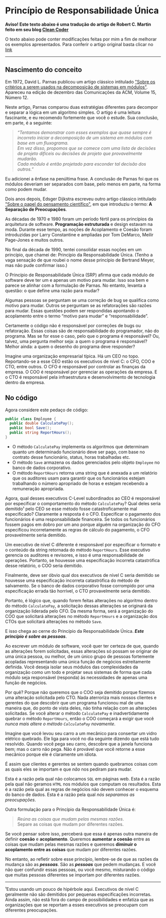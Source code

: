 # Princípio de Responsabilidade Única

**Aviso! Este texto abaixo é uma tradução do artigo de Robert C. Martin feito em seu blog [Clean Coder](https://blog.cleancoder.com/uncle-bob/2014/05/08/SingleReponsibilityPrinciple.html)**

O texto abaixo pode conter modificações feitas por mim a fim de melhorar os exemplos apresentados. Para conferir o artigo original basta clicar no [link](https://blog.cleancoder.com/uncle-bob/2014/05/08/SingleReponsibilityPrinciple.html)

<hr>

## **Nascimento do conceito**

Em 1972, David L. Parnas publicou um artigo clássico intitulado ["Sobre os critérios a serem usados ​​na decomposição de sistemas em módulos"](https://www.cs.umd.edu/class/spring2003/cmsc838p/Design/criteria.pdf). Apareceu na edição de dezembro das Comunicações da ACM, Volume 15, Número 12.

Neste artigo, Parnas comparou duas estratégias diferentes para decompor e separar a lógica em um algoritmo simples. O artigo é uma leitura fascinante, e eu recomendo fortemente que você o estude. Sua conclusão, em parte, é a seguinte:

> _“Tentamos demonstrar com esses exemplos que quase sempre é incorreto iniciar a decomposição de um sistema em módulos com base em um fluxograma._ <br>
> _Em vez disso, propomos que se comece com uma lista de decisões de projeto difíceis ou decisões de projeto que provavelmente mudarão._ <br>
> _Cada módulo é então projetado para esconder tal decisão dos outros.”_

Eu adicionei a ênfase na penúltima frase. A conclusão de Parnas foi que os módulos deveriam ser separados com base, pelo menos em parte, na forma como podem mudar.

Dois anos depois, Edsger Dijkstra escreveu outro artigo clássico intitulado ["Sobre o papel do pensamento científico"](https://www.cs.utexas.edu/users/EWD/ewd04xx/EWD447.PDF), em que introduziu o termo: **A Separação de Preocupações**.

As décadas de 1970 e 1980 foram um período fértil para os princípios da arquitetura de software. **Programação estruturada** e design estavam na moda. Durante esse tempo, as noções de Acoplamento e Coesão foram introduzidas por Larry Constantine e ampliadas por Tom DeMarco, Meilir Page-Jones e muitos outros.

No final da década de 1990, tentei consolidar essas noções em um princípio, que chamei de: Princípio da Responsabilidade Única. (Tenho a vaga sensação de que roubei o nome desse princípio de Bertrand Meyer, mas não pude confirmar isso.)

O Princípio de Responsabilidade Única (SRP) afirma que cada módulo de software deve ter um e apenas um motivo para mudar. Isso soa bem e parece se alinhar com a formulação de Parnas. No entanto, levanta a questão: o que define uma razão para mudar?

Algumas pessoas se perguntam se uma correção de bug se qualifica como motivo para mudar. Outros se perguntam se as refatorações são razões para mudar. Essas questões podem ser respondidas apontando o acoplamento entre o termo “motivo para mudar” e “responsabilidade”.

Certamente o código não é responsável por correções de bugs ou refatoração. Essas coisas são de responsabilidade do programador, não do programa. Mas se for esse o caso, pelo que o programa é responsável? Ou, talvez, uma pergunta melhor seja: a quem o programa é responsável? Melhor ainda: a quem o desenho do programa deve responder?

Imagine uma organização empresarial típica. Há um CEO no topo. Reportando-se a esse CEO estão os executivos de nível C: o CFO, COO e CTO, entre outros. O CFO é responsável por controlar as finanças da empresa. O COO é responsável por gerenciar as operações da empresa. E o CTO é responsável pela infraestrutura e desenvolvimento de tecnologia dentro da empresa.

## **No código**

Agora considere este pedaço de código:

```csharp
public class Employee {
  public double CalculatePay();
  public bool Save();
  public string ReportHours();
}
```

- O método `CalculatePay` implementa os algoritmos que determinam quanto um determinado funcionário deve ser pago, com base no contrato desse funcionário, status, horas trabalhadas etc.
- O método `Save` armazena os dados gerenciados pelo objeto `Employee` no banco de dados corporativo.
- O método `ReportHours` retorna uma string que é anexada a um relatório que os auditores usam para garantir que os funcionários estejam trabalhando o número apropriado de horas e estejam recebendo a remuneração apropriada.

Agora, qual desses executivos C-Level subordinados ao CEO é responsável por especificar o comportamento do método `CalculatePay`? Qual deles seria demitido¹ pelo CEO se esse método fosse catastroficamente mal especificado? Claramente a resposta é o CFO. Especificar o pagamento dos funcionários é uma responsabilidade financeira. Se todos os funcionários fossem pagos em dobro por um ano porque alguém na organização do CFO especificou incorretamente as regras de cálculo do pagamento, o CFO provavelmente seria demitido.

Um executivo de nível C diferente é responsável por especificar o formato e o conteúdo da string retornada do método `ReportHours`. Esse executivo gerencia os auditores e revisores, e isso é uma responsabilidade de operações. Portanto, se houvesse uma especificação incorreta catastrófica desse relatório, o COO seria demitido.

Finalmente, deve ser óbvio qual dos executivos de nível C seria demitido se houvesse uma especificação incorreta catastrófica do método de salvamento. Se o banco de dados corporativo fosse corrompido por uma especificação errada tão horrível, o CTO provavelmente seria demitido.

Portanto, é lógico que, quando forem feitas alterações no algoritmo dentro do método `CalculatePay`, a solicitação dessas alterações se originará da organização liderada pelo CFO. Da mesma forma, será a organização do COO que solicitará alterações no método `ReportHours` e a organização dos CTOs que solicitará alterações no método `Save`.

E isso chega ao cerne do Princípio da Responsabilidade Única. _**Este princípio é sobre as pessoas**_.

Ao escrever um módulo de software, você quer ter certeza de que, quando as alterações forem solicitadas, essas alterações só possam se originar de uma única pessoa, ou melhor, de um único grupo de pessoas fortemente acopladas representando uma única função de negócios estreitamente definida. Você deseja isolar seus módulos das complexidades da organização como um todo e projetar seus sistemas de forma que cada módulo seja responsável (responda) às necessidades de apenas uma função de negócios.

Por quê? Porque não queremos que o COO seja demitido porque fizemos uma alteração solicitada pelo CTO. Nada aterroriza mais nossos clientes e gerentes do que descobrir que um programa funcionou mal de uma maneira que, do ponto de vista deles, não tinha relação com as alterações solicitadas. Se você alterar o método `CalculatePay` e inadvertidamente quebrar o método `ReportHours`, então o COO começará a exigir que você _nunca mais altere o método `CalculatePay` novamente_.

Imagine que você levou seu carro a um mecânico para consertar um vidro elétrico quebrado. Ele liga para você no dia seguinte dizendo que está tudo resolvido. Quando você pega seu carro, descobre que a janela funciona bem; mas o carro não pega. Não é provável que você retorne a esse mecânico porque ele é claramente um idiota.

É assim que clientes e gerentes se sentem quando quebramos coisas com as quais eles se importam e que _não_ nos pediram para mudar.

Esta é a razão pela qual não colocamos `SQL` em páginas web. Esta é a razão pela qual não geramos `HTML` nos módulos que computam os resultados. Esta é a razão pela qual as regras de negócios não devem conhecer o esquema do banco de dados. Esta é a razão pela qual _nós separamos as preocupações_.

Outra formulação para o Princípio da Responsabilidade Única é:

> _Reúna as coisas que mudam pelas mesmas razões_. <br>
> Separe as coisas que mudam por diferentes razões.

Se você pensar sobre isso, perceberá que essa é apenas outra maneira de definir **coesão** e **acoplamento**. Queremos **aumentar a coesão** entre as coisas que mudam pelas mesmas razões e queremos **diminuir o acoplamento entre as coisas** que mudam por diferentes razões.

No entanto, ao refletir sobre esse princípio, lembre-se de que as razões da mudança são as _**pessoas**_. São as _**pessoas**_ que pedem mudanças. E você não quer confundir essas pessoas, ou você mesmo, misturando o código que muitas pessoas diferentes se importam por diferentes razões.

<hr>

¹Estou usando um pouco de hipérbole aqui. Executivos de nível C geralmente não são demitidos por pequenas especificações incorretas. Ainda assim, não está fora do campo de possibilidades e enfatiza que as organizações que se reportam a esses executivos se preocupam com diferentes preocupações.